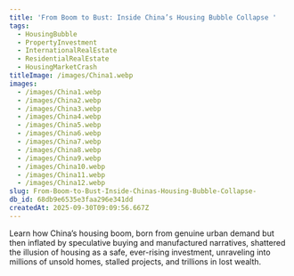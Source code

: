 ```yaml
---
title: 'From Boom to Bust: Inside China’s Housing Bubble Collapse '
tags:
  - HousingBubble
  - PropertyInvestment
  - InternationalRealEstate
  - ResidentialRealEstate
  - HousingMarketCrash
titleImage: /images/China1.webp
images:
  - /images/China1.webp
  - /images/China2.webp
  - /images/China3.webp
  - /images/China4.webp
  - /images/China5.webp
  - /images/China6.webp
  - /images/China7.webp
  - /images/China8.webp
  - /images/China9.webp
  - /images/China10.webp
  - /images/China11.webp
  - /images/China12.webp
slug: From-Boom-to-Bust-Inside-Chinas-Housing-Bubble-Collapse-
db_id: 68db9e6535e3faa296e341dd
createdAt: 2025-09-30T09:09:56.667Z
---
```


Learn how China’s housing boom, born from genuine urban demand but then inflated by speculative buying and manufactured narratives, shattered the illusion of housing as a safe, ever-rising investment, unraveling into millions of unsold homes, stalled projects, and trillions in lost wealth.
